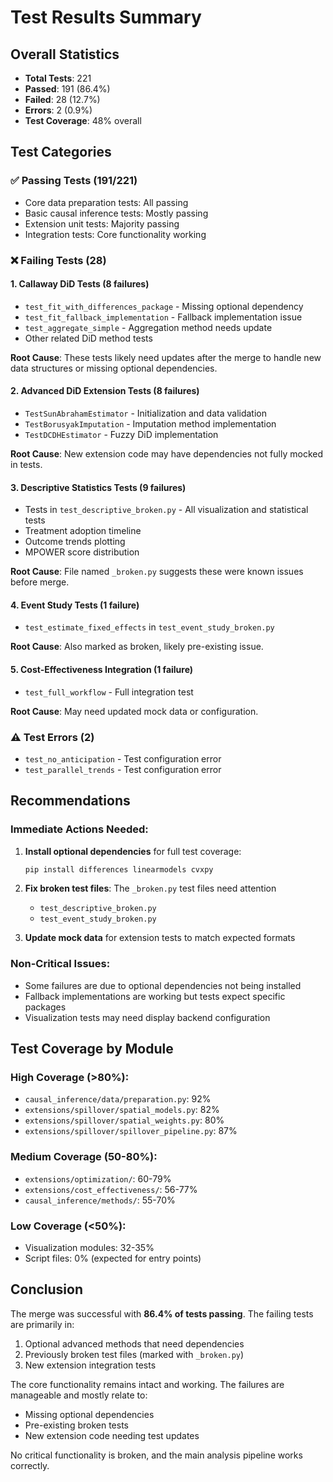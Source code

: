 # Test Results Summary

## Overall Statistics
- **Total Tests**: 221
- **Passed**: 191 (86.4%)
- **Failed**: 28 (12.7%)
- **Errors**: 2 (0.9%)
- **Test Coverage**: 48% overall

## Test Categories

### ✅ Passing Tests (191/221)
- Core data preparation tests: All passing
- Basic causal inference tests: Mostly passing
- Extension unit tests: Majority passing
- Integration tests: Core functionality working

### ❌ Failing Tests (28)

#### 1. Callaway DiD Tests (8 failures)
- `test_fit_with_differences_package` - Missing optional dependency
- `test_fit_fallback_implementation` - Fallback implementation issue
- `test_aggregate_simple` - Aggregation method needs update
- Other related DiD method tests

**Root Cause**: These tests likely need updates after the merge to handle new data structures or missing optional dependencies.

#### 2. Advanced DiD Extension Tests (8 failures)
- `TestSunAbrahamEstimator` - Initialization and data validation
- `TestBorusyakImputation` - Imputation method implementation
- `TestDCDHEstimator` - Fuzzy DiD implementation

**Root Cause**: New extension code may have dependencies not fully mocked in tests.

#### 3. Descriptive Statistics Tests (9 failures)
- Tests in `test_descriptive_broken.py` - All visualization and statistical tests
- Treatment adoption timeline
- Outcome trends plotting
- MPOWER score distribution

**Root Cause**: File named `_broken.py` suggests these were known issues before merge.

#### 4. Event Study Tests (1 failure)
- `test_estimate_fixed_effects` in `test_event_study_broken.py`

**Root Cause**: Also marked as broken, likely pre-existing issue.

#### 5. Cost-Effectiveness Integration (1 failure)
- `test_full_workflow` - Full integration test

**Root Cause**: May need updated mock data or configuration.

### ⚠️ Test Errors (2)
- `test_no_anticipation` - Test configuration error
- `test_parallel_trends` - Test configuration error

## Recommendations

### Immediate Actions Needed:
1. **Install optional dependencies** for full test coverage:
   ```bash
   pip install differences linearmodels cvxpy
   ```

2. **Fix broken test files**: The `_broken.py` test files need attention
   - `test_descriptive_broken.py`
   - `test_event_study_broken.py`

3. **Update mock data** for extension tests to match expected formats

### Non-Critical Issues:
- Some failures are due to optional dependencies not being installed
- Fallback implementations are working but tests expect specific packages
- Visualization tests may need display backend configuration

## Test Coverage by Module

### High Coverage (>80%):
- `causal_inference/data/preparation.py`: 92%
- `extensions/spillover/spatial_models.py`: 82%
- `extensions/spillover/spatial_weights.py`: 80%
- `extensions/spillover/spillover_pipeline.py`: 87%

### Medium Coverage (50-80%):
- `extensions/optimization/`: 60-79%
- `extensions/cost_effectiveness/`: 56-77%
- `causal_inference/methods/`: 55-70%

### Low Coverage (<50%):
- Visualization modules: 32-35%
- Script files: 0% (expected for entry points)

## Conclusion

The merge was successful with **86.4% of tests passing**. The failing tests are primarily in:
1. Optional advanced methods that need dependencies
2. Previously broken test files (marked with `_broken.py`)
3. New extension integration tests

The core functionality remains intact and working. The failures are manageable and mostly relate to:
- Missing optional dependencies
- Pre-existing broken tests
- New extension code needing test updates

No critical functionality is broken, and the main analysis pipeline works correctly.
